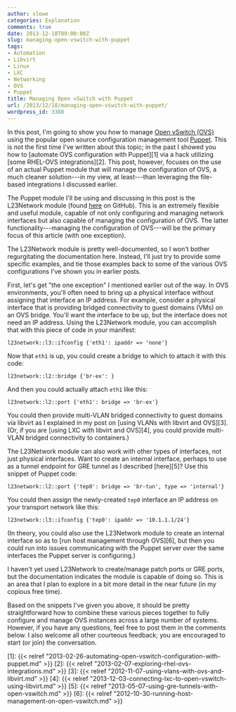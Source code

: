 ```yaml
---
author: slowe
categories: Explanation
comments: true
date: 2013-12-18T09:00:00Z
slug: managing-open-vswitch-with-puppet
tags:
- Automation
- Libvirt
- Linux
- LXC
- Networking
- OVS
- Puppet
title: Managing Open vSwitch with Puppet
url: /2013/12/18/managing-open-vswitch-with-puppet/
wordpress_id: 3388
---
```


In this post, I'm going to show you how to manage [Open vSwitch (OVS)](http://openvswitch.org/) using the popular open source configuration management tool [Puppet](http://www.puppetlabs.com/). This is not the first time I've written about this topic; in the past I showed you how to [automate OVS configuration with Puppet][1] via a hack utilizing [some RHEL-OVS integrations][2]. This post, however, focuses on the use of an actual Puppet module that will manage the configuration of OVS, a much cleaner solution---in my view, at least---than leveraging the file-based integrations I discussed earlier.

The Puppet module I'll be using and discussing in this post is the L23Network module (found [here](https://github.com/xenolog/l23network) on GitHub). This is an extremely flexible and useful module, capable of not only configuring and managing network interfaces but also capable of managing the configuration of OVS. The latter functionality---managing the configuration of OVS---will be the primary focus of this article (with one exception).

The L23Network module is pretty well-documented, so I won't bother regurgitating the documentation here. Instead, I'll just try to provide some specific examples, and tie those examples back to some of the various OVS configurations I've shown you in earlier posts.

First, let's get "the one exception" I mentioned earlier out of the way. In OVS environments, you'll often need to bring up a physical interface without assigning that interface an IP address. For example, consider a physical interface that is providing bridged connectivity to guest domains (VMs) on an OVS bridge. You'll want the interface to be up, but the interface does not need an IP address. Using the L23Network module, you can accomplish that with this piece of code in your manifest:

    l23network::l3::ifconfig {'eth1': ipaddr => 'none'}

Now that `eth1` is up, you could create a bridge to which to attach it with this code:

    l23network::l2::bridge {'br-ex': }

And then you could actually attach `eth1` like this:

    l23network::l2::port {'eth1': bridge => 'br-ex'}

You could then provide multi-VLAN bridged connectivity to guest domains via libvirt as I explained in my post on [using VLANs with libvirt and OVS][3]. (Or, if you are [using LXC with libvirt and OVS][4], you could provide multi-VLAN bridged connectivity to containers.)

The L23Network module can also work with other types of interfaces, not just physical interfaces. Want to create an internal interface, perhaps to use as a tunnel endpoint for GRE tunnel as I described [here][5]? Use this snippet of Puppet code:

    l23network::l2::port {'tep0': bridge => 'br-tun', type => 'internal'}

You could then assign the newly-created `tep0` interface an IP address on your transport network like this:

    l23network::l3::ifconfig {'tep0': ipaddr => '10.1.1.1/24'}

(In theory, you could also use the L23Network module to create an internal interface so as to [run host management through OVS][6], but then you could run into issues communicating with the Puppet server over the same interfaces the Puppet server is configuring.)

I haven't yet used L23Network to create/manage patch ports or GRE ports, but the documentation indicates the module is capable of doing so. This is an area that I plan to explore in a bit more detail in the near future (in my copious free time).

Based on the snippets I've given you above, it should be pretty straightforward how to combine these various pieces together to fully configure and manage OVS instances across a large number of systems. However, if you have any questions, feel free to post them in the comments below. I also welcome all other courteous feedback; you are encouraged to start (or join) the conversation.

[1]: {{< relref "2013-02-26-automating-open-vswitch-configuration-with-puppet.md" >}}
[2]: {{< relref "2013-02-07-exploring-rhel-ovs-integrations.md" >}}
[3]: {{< relref "2012-11-07-using-vlans-with-ovs-and-libvirt.md" >}}
[4]: {{< relref "2013-12-03-connecting-lxc-to-open-vswitch-using-libvirt.md" >}}
[5]: {{< relref "2013-05-07-using-gre-tunnels-with-open-vswitch.md" >}}
[6]: {{< relref "2012-10-30-running-host-management-on-open-vswitch.md" >}}
